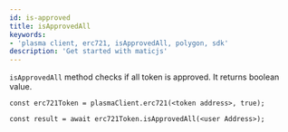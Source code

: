 ```yaml
---
id: is-approved
title: isApprovedAll
keywords: 
- 'plasma client, erc721, isApprovedAll, polygon, sdk'
description: 'Get started with maticjs'
---
```


`isApprovedAll` method checks if all token is approved. It returns boolean value.

```
const erc721Token = plasmaClient.erc721(<token address>, true);

const result = await erc721Token.isApprovedAll(<user Address>);

```
